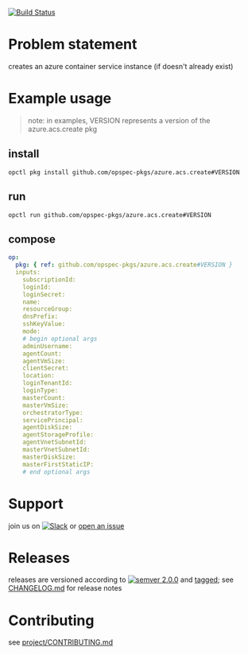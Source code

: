 [![Build Status](https://travis-ci.org/opspec-pkgs/azure.acs.create.svg?branch=master)](https://travis-ci.org/opspec-pkgs/azure.acs.create)

# Problem statement

creates an azure container service instance (if doesn't already exist)

# Example usage

> note: in examples, VERSION represents a version of the
> azure.acs.create pkg

## install

```shell
opctl pkg install github.com/opspec-pkgs/azure.acs.create#VERSION
```

## run

```
opctl run github.com/opspec-pkgs/azure.acs.create#VERSION
```

## compose

```yaml
op:
  pkg: { ref: github.com/opspec-pkgs/azure.acs.create#VERSION }
  inputs: 
    subscriptionId:
    loginId:
    loginSecret:
    name:
    resourceGroup:
    dnsPrefix:
    sshKeyValue:
    mode:
    # begin optional args
    adminUsername:
    agentCount:
    agentVmSize:
    clientSecret:
    location:
    loginTenantId:
    loginType:
    masterCount:
    masterVmSize:
    orchestratorType:
    servicePrincipal:
    agentDiskSize:
    agentStorageProfile:
    agentVnetSubnetId:
    masterVnetSubnetId:
    masterDiskSize:
    masterFirstStaticIP:
    # end optional args
```

# Support

join us on
[![Slack](https://opspec-slackin.herokuapp.com/badge.svg)](https://opspec-slackin.herokuapp.com/)
or
[open an issue](https://github.com/opspec-pkgs/azure.acs.create/issues)

# Releases

releases are versioned according to
[![semver 2.0.0](https://img.shields.io/badge/semver-2.0.0-brightgreen.svg)](http://semver.org/spec/v2.0.0.html)
and [tagged](https://git-scm.com/book/en/v2/Git-Basics-Tagging); see
[CHANGELOG.md](CHANGELOG.md) for release notes

# Contributing

see
[project/CONTRIBUTING.md](https://github.com/opspec-pkgs/project/blob/master/CONTRIBUTING.md)
